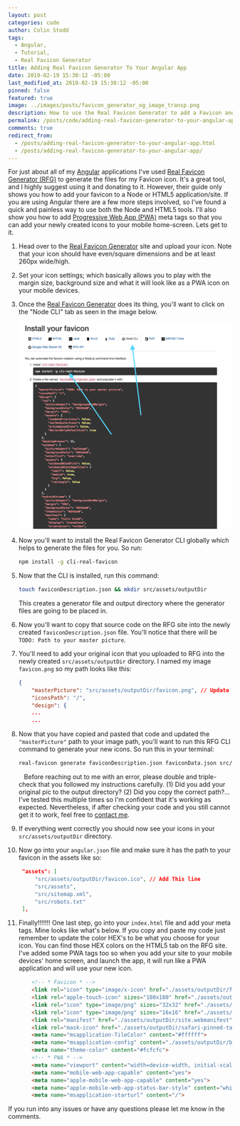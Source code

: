 ```yaml
---
layout: post
categories: code
author: Colin Stodd
tags:
  - Angular,
  - Tutorial,
  - Real Favicon Generator
title: Adding Real Favicon Generator To Your Angular App
date: 2019-02-19 15:30:12 -05:00
last_modified_at: 2019-02-19 15:30:12 -05:00
pinned: false
featured: true
image: ../images/posts/favicon_generator_og_image_transp.png
description: How to use the Real Favicon Generator to add a Favicon and PWA icon to your Angular app.
permalink: /posts/code/adding-real-favicon-generator-to-your-angular-app.html
comments: true
redirect_from:
  - /posts/adding-real-favicon-generator-to-your-angular-app.html
  - /posts/adding-real-favicon-generator-to-your-angular-app/
---
```


For just about all of my <a href="https://angular.io/" target="_blank" rel="noopener">Angular</a> applications I've used <a href="https://realfavicongenerator.net/" target="_blank" rel="noopener">Real Favicon Generator (RFG)</a> to generate the files for my Favicon icon. It's a great tool, and I highly suggest using it and donating to it. However, their guide only shows you how to add your favicon to a Node or HTML5 application/site. If you are using Angular there are a few more steps involved, so I've found a quick and painless way to use both the Node and HTML5 tools. I'll also show you how to add <a href="https://medium.com/@amberleyjohanna/seriously-though-what-is-a-progressive-web-app-56130600a093" target="_blank" rel="noopener">Progressive Web App (PWA)</a> meta tags so that you can add your newly created icons to your mobile home-screen. Lets get to it.

1. Head over to the <a href="https://realfavicongenerator.net/" target="_blank" rel="noopener">Real Favicon Generator</a> site and upload your icon. Note that your icon should have even/square dimensions and be at least 260px wide/high.

2. Set your icon settings; which basically allows you to play with the margin size, background size and what it will look like as a PWA icon on your mobile devices.

3. Once the <a href="https://realfavicongenerator.net/" target="_blank" rel="noopener">Real Favicon Generator</a> does its thing, you'll want to click on the "Node CLI" tab as seen in the image below.

    <a href="https://realfavicongenerator.net/" target="_blank" rel="noopener">
    <img src="../../images/posts/real_favicon_with_arrows.png" class="image fit" />
    </a>

4. Now you'll want to install the Real Favicon Generator CLI globally which helps to generate the files for you.
So run:
    ```bash
    npm install -g cli-real-favicon
    ```

5. Now that the CLI is installed, run this command:
    ```bash
    touch faviconDescription.json && mkdir src/assets/outputDir
    ```
    This creates a generator file and output directory where the generator files are going to be placed in.

6. Now you'll want to copy that source code on the RFG site into the newly created `faviconDescription.json` file. You'll notice that there will be `TODO: Path to your master picture`.

7. You'll need to add your original icon that you uploaded to RFG into the newly created `src/assets/outputDir` directory. I named my image `favicon.png` so my path looks like this:

    ```json
    {
        "masterPicture": "src/assets/outputDir/favicon.png", // Update this line (Should be the same if you rename your image to favicon.png)
        "iconsPath": "/",
        "design": {
        ...
        ...
    ```

8. Now that you have copied and pasted that code and updated the     `"masterPicture"` path to your image path, you'll want to run this RFG CLI command to generate your new icons. So run this in your terminal:
    ```bash
    real-favicon generate faviconDescription.json faviconData.json src/assets/outputDir
    ```

    <div class="blurb"><i class="fad fa-whistle fa-lg text-gold"></i>&nbsp;&nbsp;
    Before reaching out to me with an error, please double and triple-check that you followed my instructions carefully. (1) Did you add your original pic to the output directory? (2) Did you copy the correct path?... I've tested this multiple times so I'm confident that it's working as expected. Nevertheless, if after checking your code and you still cannot get it to work, feel free to <a href="#getInTouch">contact me</a>.
    </div>

9. If everything went correctly you should now see your icons in your `src/assets/outputDir` directory.
10. Now go into your `angular.json` file and make sure it has the path to your favicon in the assets like so:

    ```json
     "assets": [
         "src/assets/outputDir/favicon.ico", // Add This line
         "src/assets",
         "src/sitemap.xml",
         "src/robots.txt"
     ],
    ```

11. Finally!!!!!!! One last step, go into your `index.html` file and add your meta tags. Mine looks like what's below. If you copy and paste my code just remember to update the color HEX's to be what you choose for your icon. You can find those HEX colors on the HTML5 tab on the RFG site. I've added some PWA tags too so when you add your site to your mobile devices' home screen, and launch the app, it will run like a PWA application and will use your new icon.
    ```html
        <!-- * Favicon * -->
        <link rel="icon" type="image/x-icon" href="./assets/outputDir/favicon.ico">
        <link rel="apple-touch-icon" sizes="180x180" href="./assets/outputDir/apple-touch-icon.png">
        <link rel="icon" type="image/png" sizes="32x32" href="./assets/outputDir/favicon-32x32.png">
        <link rel="icon" type="image/png" sizes="16x16" href="./assets/outputDir/favicon-16x16.png">
        <link rel="manifest" href="./assets/outputDir/site.webmanifest">
        <link rel="mask-icon" href="./assets/outputDir/safari-pinned-tab.svg" color="#d4327b">
        <meta name="msapplication-TileColor" content="#ffffff">
        <meta name="msapplication-config" content="./assets/outputDir/browserconfig.xml">
        <meta name="theme-color" content="#fcfcfc">
        <!-- * PWA * -->
        <meta name="viewport" content="width=device-width, initial-scale=1">
        <meta name="mobile-web-app-capable" content="yes">
        <meta name="apple-mobile-web-app-capable" content="yes">
        <meta name="apple-mobile-web-app-status-bar-style" content="white">
        <meta name="msapplication-starturl" content="/">
    ```
If you run into any issues or have any questions please let me know in the comments.
